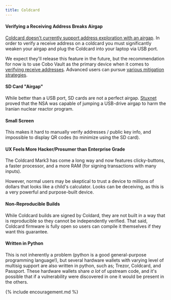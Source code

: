 ```yaml
---
title: Coldcard
---
```


#### Verifying a Receiving Address Breaks Airgap
[Coldcard doesn't currently support address exploration with an airgap](https://github.com/Coldcard/firmware/pull/25).
In order to verify a receive address on a coldcard you must significantly weaken your airgap and plug the Coldcard into your laptop via USB port.

We expect they'll release this feature in the future, but the recommendation for now is to use Cobo Vault as the primary device when it comes to [verifying receive addresses](/verify-receive-address/).
Advanced users can pursue [various mitigation strategies](/verify-receive-address/coldcard-advanced).

#### SD Card "Airgap"
While better than a USB port, SD cards are not a perfect airgap.
[Stuxnet](https://en.wikipedia.org/wiki/Stuxnet) proved that the NSA was capable of jumping a USB-drive airgap to harm the Iranian nuclear reactor program.

#### Small Screen
This makes it hard to manually verify addresses / public key info, and impossible to display QR codes (to minimize using the SD card).

#### UX Feels More Hacker/Prosumer than Enterprise Grade
The Coldcard Mark3 has come a long way and now features clicky-buttons, a faster processor, and a more RAM (for signing transactions with many inputs).

However, normal users may be skeptical to trust a device to millions of dollars that looks like a child's calculator.
Looks can be deceiving, as this is a very powerful and purpose-built device.

#### Non-Reproducible Builds
While Coldcard builds are signed by Coldard, they are not built in a way that is reproducible so they cannot be independently verified.
That said, Coldcard firmware is fully open so users can compile it themselves if they want this guarantee.

#### Written in Python
This is not inherently a problem (python is a good general-purpose programming language!), but several hardware wallets with varying level of multisig support are also written in python, such as; Trezor, Coldcard, and Passport.
These hardware wallets share *a lot* of upstream code, and it's possible that if a vulnerability were discovered in one it would be present in the others.

{% include encouragement.md %}
